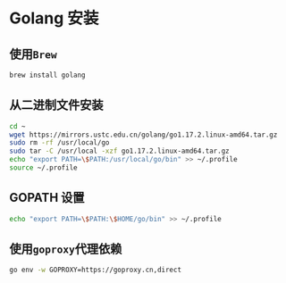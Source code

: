 # Golang 安装

## 使用`Brew`

```bash
brew install golang
```

## 从二进制文件安装

```bash
cd ~
wget https://mirrors.ustc.edu.cn/golang/go1.17.2.linux-amd64.tar.gz
sudo rm -rf /usr/local/go
sudo tar -C /usr/local -xzf go1.17.2.linux-amd64.tar.gz
echo "export PATH=\$PATH:/usr/local/go/bin" >> ~/.profile
source ~/.profile
```

## GOPATH 设置

```bash
echo "export PATH=\$PATH:\$HOME/go/bin" >> ~/.profile
```

## 使用`goproxy`代理依赖

```bash
go env -w GOPROXY=https://goproxy.cn,direct
```
